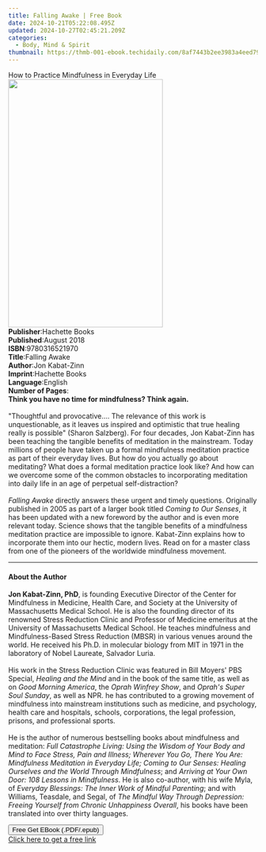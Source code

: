 ```yaml
---
title: Falling Awake | Free Book
date: 2024-10-21T05:22:08.495Z
updated: 2024-10-27T02:45:21.209Z
categories:
  - Body, Mind & Spirit
thumbnail: https://thmb-001-ebook.techidaily.com/8af7443b2ee3983a4eed7962422e08b8a1ae96f6b2a2567055a84d8890f37ab2.jpg
---
```

<main id="book-container">
  <div class="flex flex-col">
    <div class="book-brief flex-1 py-6 px-4 sm:p-6 md:py-10 md:px-8">
      <!-- brief-->
      <div class="book-brief-main">
        How to Practice Mindfulness in Everyday Life
      </div>
    </div>
    <div
      class="book-meta-info flex-1 grid gap-4 col-start-1 col-end-3 row-start-1 sm:mb-6 sm:grid-cols-4 lg:gap-6 lg:col-start-2 lg:row-end-6 lg:row-span-6 lg:mb-0"
    >
      <div
        class="book-meta-info-left place-content-center mt-4 p-4 text-sm leading-6 col-start-2 col-span-2 dark:text-slate-400"
      >
        <img
          class="w-full h-500 object-cover rounded-lg sm:h-255 sm:col-span-2 lg:col-span-full"
          src="https://img-001-ebook.techidaily.com/6ab653e2b36b8d5da66c04a5feb3d53e968c037151bf946f58caf62748ad4945.jpg"
          alt=""
          width="312"
          height="500"
        />
      </div>
      <div
        class="book-meta-info-right mt-2 col-start-1 row-start-2 col-span-3 self-center"
      >
        <!-- meta data  -->
        <div class="flex flex-col px-4 md:px-8">
          <div class="flex-1">
            <strong>Publisher</strong>:<span class="px-2">Hachette Books</span>
          </div>
          <div class="flex-1">
            <strong>Published</strong>:<span class="px-2">August 2018</span>
          </div>
          <div class="flex-1">
            <strong>ISBN</strong>:<span class="px-2">9780316521970</span>
          </div>
          <div class="flex-1">
            <strong>Title</strong>:<span class="px-2">Falling Awake</span>
          </div>
          <div class="flex-1">
            <strong>Author</strong>:<span class="px-2">Jon Kabat-Zinn</span>
          </div>
          <div class="flex-1">
            <strong>Imprint</strong>:<span class="px-2">Hachette Books</span>
          </div>
          <div class="flex-1">
            <strong>Language</strong>:<span class="px-2">English</span>
          </div>
          <div class="flex-1">
            <strong>Number of Pages</strong>:<span class="px-2"></span>
          </div>
        </div>
      </div>
    </div>
    <div class="book-description flex-1 py-6 px-4 sm:p-6 md:py-10 md:px-8">
      <div class="book-description-main">
        <div accordion-content="" id="description">
          <b>Think you have no time for mindfulness? Think again.</b
          ><br /><br />
          "Thoughtful and provocative.... The relevance of this work is
          unquestionable, as it leaves us inspired and optimistic that true
          healing really is possible" (Sharon Salzberg). For four decades, Jon
          Kabat-Zinn has been teaching the tangible benefits of meditation in
          the mainstream. Today millions of people have taken up a formal
          mindfulness meditation practice as part of their everyday lives. But
          how do you actually go about meditating? What does a formal meditation
          practice look like? And how can we overcome some of the common
          obstacles to incorporating meditation into daily life in an age of
          perpetual self-distraction? <br /><br /><i>Falling Awake</i> directly
          answers these urgent and timely questions. Originally published in
          2005 as part of a larger book titled <i>Coming to Our Senses</i>, it
          has been updated with a new foreword by the author and is even more
          relevant today. Science shows that the tangible benefits of a
          mindfulness meditation practice are impossible to ignore. Kabat-Zinn
          explains how to incorporate them into our hectic, modern lives. Read
          on for a master class from one of the pioneers of the worldwide
          mindfulness movement.
        </div>
        <div class="accordion-fader"></div>
      </div>
    </div>
    <div class="book-excerpts flex-1 py-6 px-4 sm:p-6 md:py-10 md:px-8">
      <!-- excerpts-->
      <div class="book-excerpts-main">
        <hr />
        <h4 class="placeholder placeholder-heading">
          <span>About the Author</span>
        </h4>
        <p>
          <b>Jon Kabat-Zinn, PhD</b>, is founding Executive Director of the
          Center for Mindfulness in Medicine, Health Care, and Society at the
          University of Massachusetts Medical School. He is also the founding
          director of its renowned Stress Reduction Clinic and Professor of
          Medicine emeritus at the University of Massachusetts Medical School.
          He teaches mindfulness and Mindfulness-Based Stress Reduction (MBSR)
          in various venues around the world. He received his Ph.D. in molecular
          biology from MIT in 1971 in the laboratory of Nobel Laureate, Salvador
          Luria. <br /><br />
          His work in the Stress Reduction Clinic was featured in Bill Moyers'
          PBS Special, <i>Healing and the Mind</i> and in the book of the same
          title, as well as on <i>Good Morning America</i>, the
          <i>Oprah Winfrey Show</i>, and <i>Oprah's Super Soul Sunday</i>, as
          well as NPR. he has contributed to a growing movement of mindfulness
          into mainstream institutions such as medicine, and psychology, health
          care and hospitals, schools, corporations, the legal profession,
          prisons, and professional sports. <br /><br />
          He is the author of numerous bestselling books about mindfulness and
          meditation:
          <i
            >Full Catastrophe Living: Using the Wisdom of Your Body and Mind to
            Face Stress, Pain and Illness; Wherever You Go, There You Are:
            Mindfulness Meditation in Everyday Life; Coming to Our Senses:
            Healing Ourselves and the World Through Mindfulness</i
          >; and <i>Arriving at Your Own Door: 108 Lessons in Mindfulness</i>.
          He is also co-author, with his wife Myla, of
          <i>Everyday Blessings: The Inner Work of Mindful Parenting</i>; and
          with Williams, Teasdale, and Segal, of
          <i
            >The Mindful Way Through Depression: Freeing Yourself from Chronic
            Unhappiness Overall</i
          >, his books have been translated into over thirty languages.
        </p>
      </div>
    </div>
    <div
      class="book-about-author flex-1 py-6 px-4 sm:p-6 md:py-10 md:px-8"
    ></div>
    <div class="book-free-get flex-1 py-6 px-4 sm:p-6 md:py-10 md:px-8">
      <button
        id="btn-free-get"
        class="bg-blue-500 hover:bg-blue-700 text-white font-bold py-2 px-4 rounded"
      >
        Free Get EBook (.PDF/.epub)
      </button>
      <div id="countdown-display" class="px-2 text-lg mt-2"></div>
      <a
        id="free-link"
        class="hidden bg-blue-500 hover:bg-blue-700 text-white font-bold py-2 px-4 rounded"
        href="https://www.ebooks.com/en-us/book/95866143/falling-awake/jon-kabat-zinn/"
        target="_blank"
        >Click here to get a free link</a
      >
    </div>
    <script>
      let countdownTime = 0;
      let countdownInterval = null;
      document
        .getElementById('btn-free-get')
        .addEventListener('click', startCountdown);
      function startCountdown() {
        countdownTime = new Date().getTime() + 60000 * 3;
        countdownInterval = setInterval(updateCountdown, 1000);
        document.getElementById('btn-free-get').disabled = true;
        document
          .getElementById('btn-free-get')
          .classList.add('bg-gray-500', 'cursor-not-allowed');
      }
      function updateCountdown() {
        let currentTime = new Date().getTime();
        let timeLeft = countdownTime - currentTime;
        let secondsLeft = Math.floor(timeLeft / 1000);
        document.getElementById('countdown-display').innerHTML =
          `Remaining time: ${secondsLeft} seconds.`;
        if (secondsLeft <= 0) {
          clearInterval(countdownInterval);
          document.getElementById('btn-free-get').classList.add('hidden');
          document.getElementById('free-link').classList.remove('hidden');
          document.getElementById('countdown-display').innerHTML = '';
        }
      }
    </script>
  </div>
</main>

<ins class="adsbygoogle"
      style="display:block"
      data-ad-client="ca-pub-7571918770474297"
      data-ad-slot="8358498916"
      data-ad-format="auto"
      data-full-width-responsive="true"></ins>
    